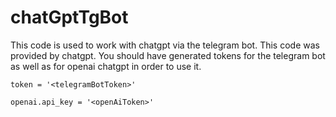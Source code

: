 # chatGptTgBot

This code is used to work with chatgpt via the telegram bot. This code was provided by chatgpt. You should have generated tokens for the telegram bot as well as for openai chatgpt in order to use it.

`token = '<telegramBotToken>'`

`openai.api_key = '<openAiToken>'`